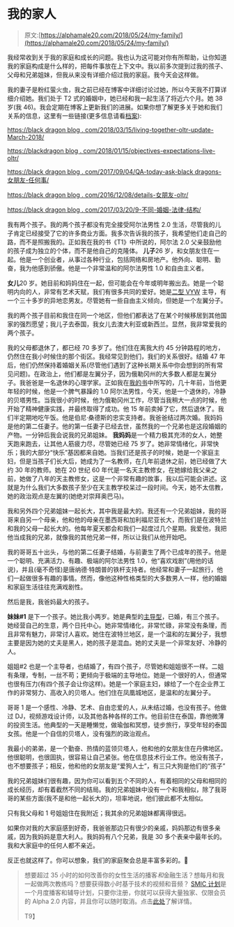 # 我的家人

> 原文:[https://alphamale20.com/2018/05/24/my-family/](https://alphamale20.com/2018/05/24/my-family/)

我经常收到关于我的家庭和成长的问题。我也认为这可能对你有所帮助，让你知道我的家庭构成是什么样的，把每件事放在上下文中。我以前多次提到过我的孩子、父母和兄弟姐妹，但我从来没有详细介绍过我的家庭。我今天会这样做。

我的妻子是粉红萤火虫，我之前已经在博客中详细讨论过她，所以今天我不打算详细介绍她。我们处于 T2 式的婚姻中，她已经和我一起生活了将近六个月。她 38 岁(我 46)。我会定期在博客上更新我们的进展。如果你想了解更多关于她和我们关系的信息，这里有一些链接(更多信息请看[档案](https://blackdragonblog.com/archive-posts/)):

[https://black dragon blog . com/2018/03/15/living-together-oltr-update-March-2018/](https://blackdragonblog.com/2018/03/15/living-together-oltr-update-march-2018/)

[https://blackdragon blog . com/2018/01/15/objectives-expectations-live-oltr/](https://blackdragonblog.com/2018/01/15/objectives-expectations-live-oltr/)

[https://black dragon blog . com/2017/09/04/QA-today-ask-black dragons-女朋友-任何事/](https://blackdragonblog.com/2017/09/04/qa-today-ask-blackdragons-girlfriend-anything/)

[https://black dragon blog . com/2016/12/08/details-女朋友-oltr/](https://blackdragonblog.com/2016/12/08/details-girlfriend-oltr/)

[https://black dragon blog . com/2017/03/20/9-不同-婚姻-法律-结构/](https://blackdragonblog.com/2017/03/20/9-different-marriage-legal-structures/)

我有两个孩子。我的两个孩子都没有完全接受阿尔法男性 2.0 生活，尽管我的儿子肯定已经接受了它的许多商业方面。我多次告诉我的孩子，我希望他们走自己的路，而不是照搬我的。正如我在我的书《T1》中所说的，阿尔法 2.0 父亲鼓励他的孩子成为独立的个体，而不是他自己的克隆体。 **儿子**26 岁，和女朋友住在一起。他是一个创业者，从事过各种行业，包括网络和房地产。他外向、聪明、勤奋，我为他感到骄傲。他是一个非常温和的阿尔法男性 1.0 和自由主义者。

**女儿**20 岁。她目前和妈妈住在一起，但可能会在今年或明年搬出去。她是一个聪明内向的人，非常有艺术天赋，我们有很多共同的爱好。她是[二型 VYW](https://blackdragonblog.com/glossary/#Type_2) 主导，有一个三十多岁的异地恋男友。尽管她有一些自由主义倾向，但她是一个左翼分子。

我的两个孩子目前和我住在同一个地区，但他们都表达了在某个时候移居到其他国家的强烈愿望；我儿子去泰国，我女儿去澳大利亚或新西兰。显然，我非常爱我的两个孩子。

我的父母都退休了，都已经 70 多岁了。他们住在离我大约 45 分钟路程的地方，仍然住在我小时候住的那个街区。我经常见到他们，我们的关系很好。结婚 47 年后，他们仍然保持着婚姻关系(尽管他们遇到了这种长期关系中你会想到的所有常见问题)。在政治上，他们都是左翼分子，因为俄勒冈州的大多数人都是左翼分子。我爸爸是一名退休的心理学家。正如我在[我的书](http://www.alphamalebook.com/)中所写的，几十年前，当他更年轻的时候，他是一个脾气暴躁的 1.0 阿尔法男性，今天，他是一个退休的，冷静的贝塔男性。当我很小的时候，他为俄勒冈州工作，尽管当我稍大一点的时候，他开始了精神健康实践，并最终取得了成功。他 15 年前卖掉了它，然后退休了。我们半定期地吃午饭。他是伯尼·桑德斯的忠实支持者。我爸爸结过两次婚。我妈妈是他的第二任妻子。他的第一任妻子已经去世，虽然我的一个兄弟也是这段婚姻的产物。一分钟后我会说我的兄弟姐妹。 **我妈妈**是一个精力极其充沛的女人，她整天跑来跑去，让其他人筋疲力尽，尽管她已经 75 岁了。她非常情绪化，非常快乐；我的大部分“快乐”基因都来自她。当我们还是孩子的时候，她是一个家庭主妇，但是当孩子们长大后，她成为了一名教师，在几年前退休之前，她已经做了大约 30 年的教师。她在 20 世纪 60 年代是一名天主教修女，在她嫁给我父亲之前，她做了八年的天主教修女，这是一个非常有趣的故事，我以后可能会讲述。这就是为什么我们大多数孩子至少在天主教学校呆过一段时间。今天，她不太信教，她的政治观点是左翼的(她绝对崇拜奥巴马)。

我和另外四个兄弟姐妹一起长大，其中我是最大的。我还有一个兄弟姐妹，我的哥哥来自另一个母亲，他和他的母亲在墨西哥和加利福尼亚长大，而我们是在波特兰和我的父母一起长大的。他每年夏天都会和我们一起度过几个星期。我爱他，我把他当成我的兄弟，就像我的其他兄弟一样，所以让我们从他开始吧。

我的哥哥五十出头，与他的第二任妻子结婚，与前妻生了两个已成年的孩子。他是一个聪明、充满活力、有趣、极端的阿尔法男性 1.0，他“喜欢戏剧”(用他的话说)，并且(毫不奇怪)是唐纳德·特朗普的铁杆支持者。他经常和妻子一起旅行，他们一起做很多有趣的事情。然而，像他这种性格类型的大多数男人一样，他的婚姻和家庭生活往往充满戏剧性。

然后是我，我爸妈最大的孩子。

**妹妹#1** 是下一个孩子。她比我小两岁。她是典型的[主导型](https://blackdragonblog.com/2012/07/29/the-three-types-of-women/)，已婚，有三个孩子。她经营自己的生意，两个日托中心。她非常情绪化，非常忙碌，非常没有条理，而且非常有魅力，非常讨人喜欢。她住在波特兰地区，是一个温和的左翼分子，我想主要是因为她的丈夫是黑人，她的孩子是混血。她的丈夫是一个非常友好、冷静的人。

姐姐#2 也是一个主导者，也结婚了，有四个孩子，尽管她和姐姐很不一样。二姐有条理，专制，一丝不苟；更倾向于极端的主导地位。她是一个很好的人，但通常也很有压力(有四个孩子会让你这样)。她是一个家庭主妇，嫁给了一个在企业界工作的非常努力、高收入的贝塔人。他们住在凤凰城地区，是温和的左翼分子。

哥哥 1 是一个感性、冷静、艺术、自由恋爱的人，从未结过婚，也没有孩子。他做过 DJ，视频游戏设计师，以及其他各种各样的工作。他目前住在泰国，靠他微薄的投资生活。他典型的一天是睡懒觉，做瑜伽和冥想，徒步旅行，享受年轻的泰国女孩。他是一个自信的贝塔人，没有强烈的政治观点。

我最小的弟弟，是一个勤奋、热情的蓝领贝塔人，他和他的女朋友住在丹佛地区。他很聪明，也很固执，很容易让自己紧张。他在信息技术行业工作。他没有孩子，也不想要孩子；相反，他和他的女朋友是“爱狗人士”，有三只大狗是他们的“孩子”

我的兄弟姐妹们很有趣，因为你可以看到五个不同的人，有着相同的父母和相同的成长经历，却有着截然不同的结局。我的兄弟姐妹中没有一个和我相似，除了我哥哥的某些方面(我不是和他一起长大的)，坦率地说，他们彼此都不太相似。

只有我父母和 1 号姐姐住在我附近；我其余的兄弟姐妹都离得很远。

如果你对我的大家庭感到好奇，我爸爸那边只有很少的亲戚，妈妈那边有很多亲戚，因为我妈妈是意大利人。我妈妈有八个兄弟，我是 30 多个表亲中最年长的。我和大家庭中的任何人都不亲近。

反正也就这样了。你可以想象，我们的家庭聚会总是丰富多彩的。🙂

> 想要超过 35 小时的如何改善你的女性生活的播客*和*金融生活？想每月和我一起做两次教练吗？想要获得数小时基于技术的视频和音频？ [SMIC 计划](https://alphamale20.kartra.com/page/vIL17)是一个月度播客和辅导计划，只要你注册，你就可以获得大量独家、仅限会员的 Alpha 2.0 内容，并且你可以随时取消。点击[此处](https://alphamale20.kartra.com/page/vIL17)了解详情。
> 
> T9】